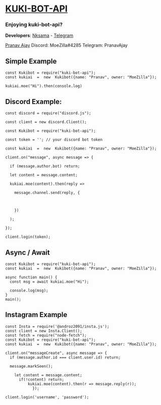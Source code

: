 <h1><u>KUKI-BOT-API</u></h1>

### Enjoying kuki-bot-api?


**Developers**:
[Nksama](https://github.com/nksama) -
[Telegram](https://t.me/NksamaX)

[Pranav Ajay](https://github.com/Moezilla)
Discord: MoeZilla#4285
Telegram: PranavAjay

## Simple Example

```
const Kukibot = require("kuki-bot-api");
const kukiai  =  new  Kukibot({name: "Pranav", owner: "MoeZilla"});

kukiai.moe("Hi").then(console.log)
```

## Discord Example:

```
const discord = require("discord.js");

const client = new discord.Client();

const Kukibot = require("kuki-bot-api");

const token = ''; // your discord bot token

const kukiai  =  new  Kukibot({name: "Pranav", owner: "MoeZilla"});

client.on("message", async message => {

  if (message.author.bot) return; 

  let content = message.content;

  kukiai.moe(content).then(reply =>

    message.channel.send(reply, {

             

    })

  ); 

});

client.login(token);
```

## Async / Await

```
const Kukibot = require("kuki-bot-api");
const kukiai  =  new  Kukibot({name: "Pranav", owner: "MoeZilla"});

async function main() {
  const msg = await kukiai.moe("Hi");

  console.log(msg);
}
main();
```

## Instagram Example

``` 
const Insta = require('@androz2091/insta.js');
const client = new Insta.Client();
const fetch = require("node-fetch");
const Kukibot = require("kuki-bot-api");
const kukiai  =  new  Kukibot({name: "Pranav", owner: "MoeZilla"});
 
client.on("messageCreate", async message => {
  if (message.author.id === client.user.id) return;

  message.markSeen();

    let content = message.content;
      if(!content) return;
          kukiai.moe(content).then(r => message.reply(r));
            });

client.login('username', 'password'); 
```
